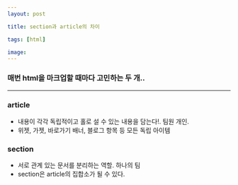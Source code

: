 ```yaml
---
layout: post

title: section과 article의 차이

tags: [html]

image:
---
```


### 매번 html을 마크업할 때마다 고민하는 두 개..

---

### article

- 내용이 각각 독립적이고 홀로 설 수 있는 내용을 담는다!. 팀원 개인.
- 위젯, 가젯, 바로가기 배너, 블로그 항목 등 모든 독립 아이템

### section

- 서로 관계 있는 문서를 분리하는 역할. 하나의 팀
- section은 article의 집합소가 될 수 있다.
